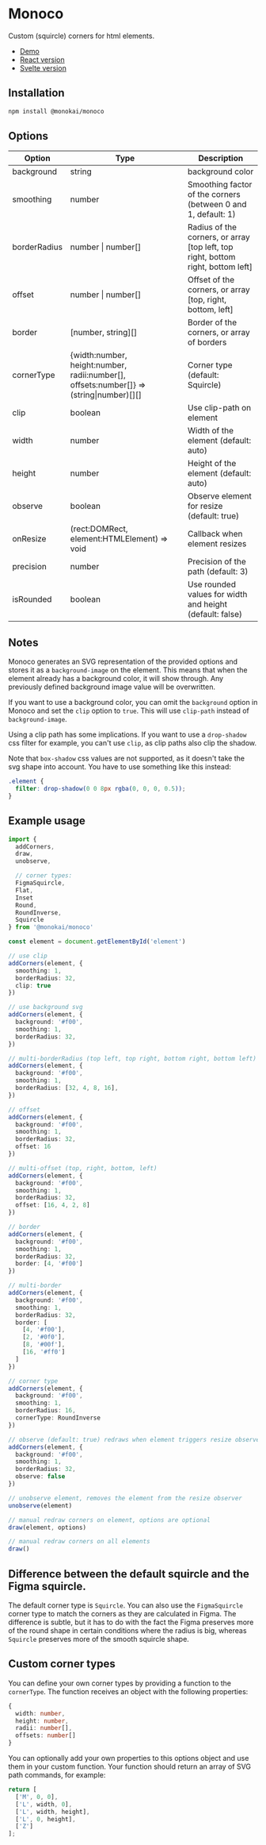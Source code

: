 # Monoco

Custom (squircle) corners for html elements.

- [Demo](https://somonoco.com)
- [React version](https://github.com/monokai/monoco-react)
- [Svelte version](https://github.com/monokai/monoco-svelte)

## Installation

```sh
npm install @monokai/monoco
```

## Options

| Option | Type | Description |
| --- | --- | --- |
| background | string | background color |
| smoothing | number | Smoothing factor of the corners (between 0 and 1, default: 1) |
| borderRadius | number \| number[] | Radius of the corners, or array [top left, top right, bottom right, bottom left] |
| offset | number \| number[] | Offset of the corners, or array [top, right, bottom, left] |
| border | [number, string][] | Border of the corners, or array of borders |
| cornerType | {width:number, height:number, radii:number[], offsets:number[]} => (string\|number)[][] | Corner type (default: Squircle) |
| clip | boolean | Use clip-path on element |
| width | number | Width of the element (default: auto) |
| height | number | Height of the element (default: auto) |
| observe | boolean | Observe element for resize (default: true) |
| onResize | (rect:DOMRect, element:HTMLElement) => void | Callback when element resizes |
| precision | number | Precision of the path (default: 3) |
| isRounded | boolean | Use rounded values for width and height (default: false)

## Notes

Monoco generates an SVG representation of the provided options and stores it as a `background-image` on the element. This means that when the element already has a background color, it will show through. Any previously defined background image value will be overwritten.

If you want to use a background color, you can omit the `background` option in Monoco and set the `clip` option to `true`. This will use `clip-path` instead of `background-image`.

Using a clip path has some implications. If you want to use a `drop-shadow` css filter for example, you can't use `clip`, as clip paths also clip the shadow.

Note that `box-shadow` css values are not supported, as it doesn't take the svg shape into account. You have to use something like this instead:

```css
.element {
  filter: drop-shadow(0 0 8px rgba(0, 0, 0, 0.5));
}
```

## Example usage

```ts
import {
  addCorners,
  draw,
  unobserve,

  // corner types:
  FigmaSquircle,
  Flat,
  Inset
  Round,
  RoundInverse,
  Squircle
} from '@monokai/monoco'

const element = document.getElementById('element')

// use clip
addCorners(element, {
  smoothing: 1,
  borderRadius: 32,
  clip: true
})

// use background svg
addCorners(element, {
  background: '#f00',
  smoothing: 1,
  borderRadius: 32,
})

// multi-borderRadius (top left, top right, bottom right, bottom left)
addCorners(element, {
  background: '#f00',
  smoothing: 1,
  borderRadius: [32, 4, 8, 16],
})

// offset
addCorners(element, {
  background: '#f00',
  smoothing: 1,
  borderRadius: 32,
  offset: 16
})

// multi-offset (top, right, bottom, left)
addCorners(element, {
  background: '#f00',
  smoothing: 1,
  borderRadius: 32,
  offset: [16, 4, 2, 8]
})

// border
addCorners(element, {
  background: '#f00',
  smoothing: 1,
  borderRadius: 32,
  border: [4, '#f00']
})

// multi-border
addCorners(element, {
  background: '#f00',
  smoothing: 1,
  borderRadius: 32,
  border: [
    [4, '#f00'],
    [2, '#0f0'],
    [8, '#00f'],
    [16, '#ff0']
  ]
})

// corner type
addCorners(element, {
  background: '#f00',
  smoothing: 1,
  borderRadius: 16,
  cornerType: RoundInverse
})

// observe (default: true) redraws when element triggers resize observer, you can optionally turn this off
addCorners(element, {
  background: '#f00',
  smoothing: 1,
  borderRadius: 32,
  observe: false
})

// unobserve element, removes the element from the resize observer
unobserve(element)

// manual redraw corners on element, options are optional
draw(element, options)

// manual redraw corners on all elements
draw()
```

## Difference between the default squircle and the Figma squircle.

The default corner type is `Squircle`. You can also use the `FigmaSquircle` corner type to match the corners as they are calculated in Figma. The difference is subtle, but it has to do with the fact the Figma preserves more of the round shape in certain conditions where the radius is big, whereas `Squircle` preserves more of the smooth squircle shape.

## Custom corner types

You can define your own corner types by providing a function to the `cornerType`. The function receives an object with the following properties:

```ts
{
  width: number,
  height: number,
  radii: number[],
  offsets: number[]
}
```

You can optionally add your own properties to this options object and use them in your custom function. Your function should return an array of SVG path commands, for example:

```ts
return [
  ['M', 0, 0],
  ['L', width, 0],
  ['L', width, height],
  ['L', 0, height],
  ['Z']
];
```
